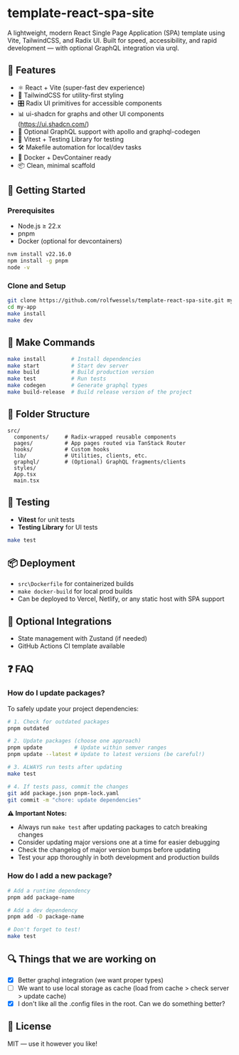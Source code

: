 # template-react-spa-site

A lightweight, modern React Single Page Application (SPA) template using Vite, TailwindCSS, and Radix UI. Built for speed, accessibility, and rapid development — with optional GraphQL integration via urql.

## 🚀 Features

- ⚛️ React + Vite (super-fast dev experience)
- 🎨 TailwindCSS for utility-first styling
- 🎛️ Radix UI primitives for accessible components
- 📊 ui-shadcn for graphs and other UI components (https://ui.shadcn.com/)
- 🔌 Optional GraphQL support with apollo and graphql-codegen
- 🧪 Vitest + Testing Library for testing
- 🛠️ Makefile automation for local/dev tasks
- 🐳 Docker + DevContainer ready
- 📦 Clean, minimal scaffold

## 🏁 Getting Started

### Prerequisites

- Node.js ≥ 22.x
- pnpm
- Docker (optional for devcontainers)

```bash
nvm install v22.16.0
npm install -g pnpm
node -v
```

### Clone and Setup

```bash
git clone https://github.com/rolfwessels/template-react-spa-site.git my-app
cd my-app
make install
make dev
```

## 🧰 Make Commands

```bash
make install        # Install dependencies
make start          # Start dev server
make build          # Build production version
make test           # Run tests
make codegen        # Generate graphql types
make build-release  # Build release version of the project
```

## 📁 Folder Structure

```
src/
  components/     # Radix-wrapped reusable components
  pages/          # App pages routed via TanStack Router
  hooks/          # Custom hooks
  lib/            # Utilities, clients, etc.
  graphql/        # (Optional) GraphQL fragments/clients
  styles/
  App.tsx
  main.tsx
```

## 🧪 Testing

- **Vitest** for unit tests
- **Testing Library** for UI tests

```bash
make test
```

## 📦 Deployment

- `src\Dockerfile` for containerized builds
- `make docker-build` for local prod builds
- Can be deployed to Vercel, Netlify, or any static host with SPA support

## 🔗 Optional Integrations

- State management with Zustand (if needed)
- GitHub Actions CI template available

## ❓ FAQ

### How do I update packages?

To safely update your project dependencies:

```bash
# 1. Check for outdated packages
pnpm outdated

# 2. Update packages (choose one approach)
pnpm update          # Update within semver ranges
pnpm update --latest # Update to latest versions (be careful!)

# 3. ALWAYS run tests after updating
make test

# 4. If tests pass, commit the changes
git add package.json pnpm-lock.yaml
git commit -m "chore: update dependencies"
```

**⚠️ Important Notes:**
- Always run `make test` after updating packages to catch breaking changes
- Consider updating major versions one at a time for easier debugging
- Check the changelog of major version bumps before updating
- Test your app thoroughly in both development and production builds

### How do I add a new package?

```bash
# Add a runtime dependency
pnpm add package-name

# Add a dev dependency  
pnpm add -D package-name

# Don't forget to test!
make test
```

## 🔍 Things that we are working on

- [x] Better graphql integration (we want proper types)
- [ ] We want to use local storage as cache (load from cache > check server > update cache)
- [x] I don't like all the .config files in the root. Can we do something better? 

## 📜 License

MIT — use it however you like!
